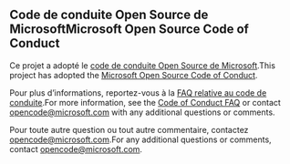 ## <a name="microsoft-open-source-code-of-conduct"></a><span data-ttu-id="0e630-101">Code de conduite Open Source de Microsoft</span><span class="sxs-lookup"><span data-stu-id="0e630-101">Microsoft Open Source Code of Conduct</span></span>

<span data-ttu-id="0e630-102">Ce projet a adopté le [code de conduite Open Source de Microsoft](https://opensource.microsoft.com/codeofconduct/).</span><span class="sxs-lookup"><span data-stu-id="0e630-102">This project has adopted the [Microsoft Open Source Code of Conduct](https://opensource.microsoft.com/codeofconduct/).</span></span>

<span data-ttu-id="0e630-103">Pour plus d’informations, reportez-vous à la [FAQ relative au code de conduite](https://opensource.microsoft.com/codeofconduct/faq/).</span><span class="sxs-lookup"><span data-stu-id="0e630-103">For more information, see the [Code of Conduct FAQ](https://opensource.microsoft.com/codeofconduct/faq/) or contact opencode@microsoft.com with any additional questions or comments.</span></span> 

<span data-ttu-id="0e630-104">Pour toute autre question ou tout autre commentaire, contactez [opencode@microsoft.com](mailto:opencode@microsoft.com).</span><span class="sxs-lookup"><span data-stu-id="0e630-104">For any additional questions or comments, contact [opencode@microsoft.com](mailto:opencode@microsoft.com).</span></span> 
